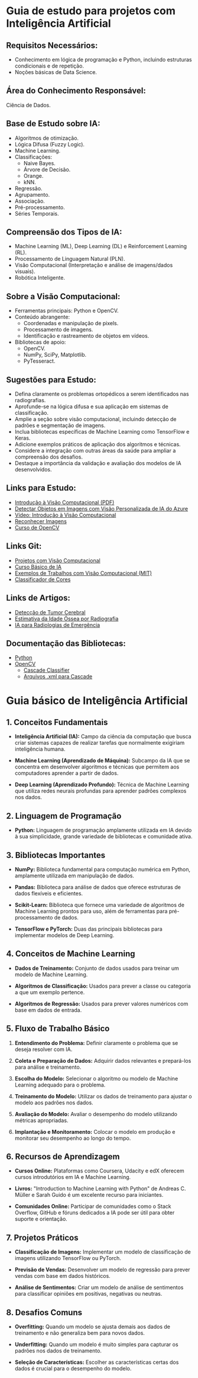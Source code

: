# Guia de estudo para projetos com Inteligência Artificial

## Requisitos Necessários:
- Conhecimento em lógica de programação e Python, incluindo estruturas condicionais e de repetição.
- Noções básicas de Data Science.

## Área do Conhecimento Responsável:
Ciência de Dados.

## Base de Estudo sobre IA:
- Algoritmos de otimização.
- Lógica Difusa (Fuzzy Logic).
- Machine Learning.
- Classificações:
  - Naive Bayes.
  - Árvore de Decisão.
  - Orange.
  - kNN.
- Regressão.
- Agrupamento.
- Associação.
- Pré-processamento.
- Séries Temporais.

## Compreensão dos Tipos de IA:
- Machine Learning (ML), Deep Learning (DL) e Reinforcement Learning (RL).
- Processamento de Linguagem Natural (PLN).
- Visão Computacional (Interpretação e análise de imagens/dados visuais).
- Robótica Inteligente.

## Sobre a Visão Computacional:
- Ferramentas principais: Python e OpenCV.
- Conteúdo abrangente:
  - Coordenadas e manipulação de pixels.
  - Processamento de imagens.
  - Identificação e rastreamento de objetos em vídeos.
- Bibliotecas de apoio:
  - OpenCV.
  - NumPy, SciPy, Matplotlib.
  - PyTesseract.

## Sugestões para Estudo:
- Defina claramente os problemas ortopédicos a serem identificados nas radiografias.
- Aprofunde-se na lógica difusa e sua aplicação em sistemas de classificação.
- Amplie a seção sobre visão computacional, incluindo detecção de padrões e segmentação de imagens.
- Inclua bibliotecas específicas de Machine Learning como TensorFlow e Keras.
- Adicione exemplos práticos de aplicação dos algoritmos e técnicas.
- Considere a integração com outras áreas da saúde para ampliar a compreensão dos desafios.
- Destaque a importância da validação e avaliação dos modelos de IA desenvolvidos.

## Links para Estudo:
- [Introdução à Visão Computacional (PDF)](https://nca.ufma.br/~geraldo/vc/1.introducao.pdf)
- [Detectar Objetos em Imagens com Visão Personalizada de IA do Azure](https://learn.microsoft.com/pt-br/training/modules/detect-objects-images-custom-vision/)
- [Vídeo: Introdução à Visão Computacional](https://www.youtube.com/watch?v=_LHebVofdwo)
- [Reconhecer Imagens](https://www.youtube.com/watch?v=4RO-3QllHZk)
- [Curso de OpenCV](https://www.youtube.com/watch?v=JiC9iBNRWdQ&list=PLsyobOqUhkthjvmA_s7tTjb7V2EiwYYGC)

## Links Git:
- [Projetos com Visão Computacional](https://github.com/topics/visao-computacional)
- [Curso Básico de IA](https://github.com/VitoriaCarvalho/VisaoComputacional)
- [Exemplos de Trabalhos com Visão Computacional (MIT)](https://github.com/VitoriaCarvalho/VisaoComputacional)
- [Classificador de Cores](https://github.com/MariaEduardaDeAzevedo/classificador-de-cores)

## Links de Artigos:
- [Detecção de Tumor Cerebral](https://repositorio.ufu.br/bitstream/123456789/37641/1/DeteccaoTumorCerebral.pdf)
- [Estimativa da Idade Óssea por Radiografia](https://www.scielo.br/j/rb/a/pDQRNvzWMWng4R7jJqPm5XK/?lang=pt)
- [IA para Radiologias de Emergência](https://www.mdpi.com/2075-4418/12/12/3223)

## Documentação das Bibliotecas:
- [Python](https://docs.python.org/3/)
- [OpenCV](https://docs.opencv.org/4.x/index.html)
  - [Cascade Classifier](https://docs.opencv.org/3.4/db/d28/tutorial_cascade_classifier.html)
  - [Arquivos .xml para Cascade](https://github.com/opencv/opencv/tree/master/data/haarcascades)


# Guia básico de Inteligência Artificial

## 1. Conceitos Fundamentais

- **Inteligência Artificial (IA):** Campo da ciência da computação que busca criar sistemas capazes de realizar tarefas que normalmente exigiriam inteligência humana.
  
- **Machine Learning (Aprendizado de Máquina):** Subcampo da IA que se concentra em desenvolver algoritmos e técnicas que permitem aos computadores aprender a partir de dados.

- **Deep Learning (Aprendizado Profundo):** Técnica de Machine Learning que utiliza redes neurais profundas para aprender padrões complexos nos dados.

## 2. Linguagem de Programação

- **Python:** Linguagem de programação amplamente utilizada em IA devido à sua simplicidade, grande variedade de bibliotecas e comunidade ativa.

## 3. Bibliotecas Importantes

- **NumPy:** Biblioteca fundamental para computação numérica em Python, amplamente utilizada em manipulação de dados.

- **Pandas:** Biblioteca para análise de dados que oferece estruturas de dados flexíveis e eficientes.

- **Scikit-Learn:** Biblioteca que fornece uma variedade de algoritmos de Machine Learning prontos para uso, além de ferramentas para pré-processamento de dados.

- **TensorFlow e PyTorch:** Duas das principais bibliotecas para implementar modelos de Deep Learning.

## 4. Conceitos de Machine Learning

- **Dados de Treinamento:** Conjunto de dados usados para treinar um modelo de Machine Learning.

- **Algoritmos de Classificação:** Usados para prever a classe ou categoria a que um exemplo pertence.

- **Algoritmos de Regressão:** Usados para prever valores numéricos com base em dados de entrada.

## 5. Fluxo de Trabalho Básico

1. **Entendimento do Problema:** Definir claramente o problema que se deseja resolver com IA.

2. **Coleta e Preparação de Dados:** Adquirir dados relevantes e prepará-los para análise e treinamento.

3. **Escolha do Modelo:** Selecionar o algoritmo ou modelo de Machine Learning adequado para o problema.

4. **Treinamento do Modelo:** Utilizar os dados de treinamento para ajustar o modelo aos padrões nos dados.

5. **Avaliação do Modelo:** Avaliar o desempenho do modelo utilizando métricas apropriadas.

6. **Implantação e Monitoramento:** Colocar o modelo em produção e monitorar seu desempenho ao longo do tempo.

## 6. Recursos de Aprendizagem

- **Cursos Online:** Plataformas como Coursera, Udacity e edX oferecem cursos introdutórios em IA e Machine Learning.

- **Livros:** "Introduction to Machine Learning with Python" de Andreas C. Müller e Sarah Guido é um excelente recurso para iniciantes.

- **Comunidades Online:** Participar de comunidades como o Stack Overflow, GitHub e fóruns dedicados a IA pode ser útil para obter suporte e orientação.

## 7. Projetos Práticos

- **Classificação de Imagens:** Implementar um modelo de classificação de imagens utilizando TensorFlow ou PyTorch.

- **Previsão de Vendas:** Desenvolver um modelo de regressão para prever vendas com base em dados históricos.

- **Análise de Sentimentos:** Criar um modelo de análise de sentimentos para classificar opiniões em positivas, negativas ou neutras.

## 8. Desafios Comuns

- **Overfitting:** Quando um modelo se ajusta demais aos dados de treinamento e não generaliza bem para novos dados.

- **Underfitting:** Quando um modelo é muito simples para capturar os padrões nos dados de treinamento.

- **Seleção de Características:** Escolher as características certas dos dados é crucial para o desempenho do modelo.
